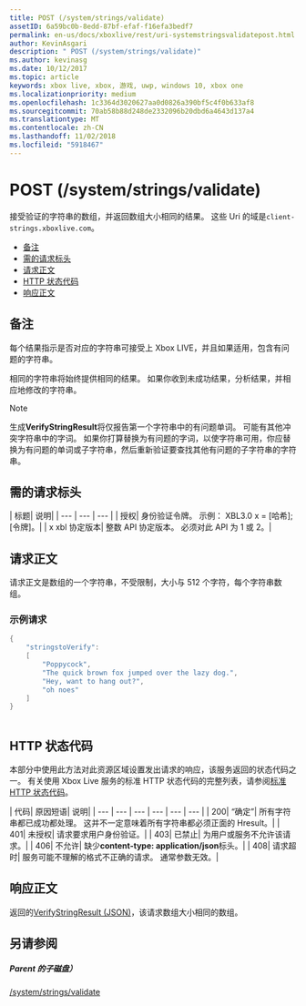 ```yaml
---
title: POST (/system/strings/validate)
assetID: 6a59bc0b-8edd-87bf-efaf-f16efa3bedf7
permalink: en-us/docs/xboxlive/rest/uri-systemstringsvalidatepost.html
author: KevinAsgari
description: " POST (/system/strings/validate)"
ms.author: kevinasg
ms.date: 10/12/2017
ms.topic: article
keywords: xbox live, xbox, 游戏, uwp, windows 10, xbox one
ms.localizationpriority: medium
ms.openlocfilehash: 1c3364d3020627aa0d0826a390bf5c4f0b633af8
ms.sourcegitcommit: 70ab58b88d248de2332096b20dbd6a4643d137a4
ms.translationtype: MT
ms.contentlocale: zh-CN
ms.lasthandoff: 11/02/2018
ms.locfileid: "5918467"
---
```

# <a name="post-systemstringsvalidate"></a>POST (/system/strings/validate)
接受验证的字符串的数组，并返回数组大小相同的结果。 这些 Uri 的域是`client-strings.xboxlive.com`。
 
  * [备注](#ID4EV)
  * [需的请求标头](#ID4EIB)
  * [请求正文](#ID4ELC)
  * [HTTP 状态代码](#ID4E4C)
  * [响应正文](#ID4ETF)
 
<a id="ID4EV"></a>

 
## <a name="remarks"></a>备注
 
每个结果指示是否对应的字符串可接受上 Xbox LIVE，并且如果适用，包含有问题的字符串。
 
相同的字符串将始终提供相同的结果。 如果你收到未成功结果，分析结果，并相应地修改的字符串。
 
 

> [!NOTE] 
> 生成<b>VerifyStringResult</b>将仅报告第一个字符串中的有问题单词。 可能有其他冲突字符串中的字词。 如果你打算替换为有问题的字词，以使字符串可用，你应替换为有问题的单词或子字符串，然后重新验证要查找其他有问题的子字符串的字符串。  

 
  
<a id="ID4EIB"></a>

 
## <a name="required-request-headers"></a>需的请求标头
 
| 标题| 说明| 
| --- | --- | --- | 
| 授权| 身份验证令牌。 示例： XBL3.0 x = [哈希];[令牌]。| 
| x xbl 协定版本| 整数 API 协定版本。 必须对此 API 为 1 或 2。| 
  
<a id="ID4ELC"></a>

 
## <a name="request-body"></a>请求正文
 
请求正文是数组的一个字符串，不受限制，大小与 512 个字符，每个字符串数组。
 
<a id="ID4ETC"></a>

 
### <a name="sample-request"></a>示例请求
 

```cpp
{
    "stringstoVerify":
    [
        "Poppycock",
        "The quick brown fox jumped over the lazy dog.",
        "Hey, want to hang out?",
        "oh noes"
    ]
}
      
```

   
<a id="ID4E4C"></a>

 
## <a name="http-status-codes"></a>HTTP 状态代码
 
本部分中使用此方法对此资源区域设置发出请求的响应，该服务返回的状态代码之一。 有关使用 Xbox Live 服务的标准 HTTP 状态代码的完整列表，请参阅[标准 HTTP 状态代码](../../additional/httpstatuscodes.md)。
 
| 代码| 原因短语| 说明| 
| --- | --- | --- | --- | --- | --- | 
| 200| “确定”| 所有字符串都已成功都处理。 这并不一定意味着所有字符串都必须正面的 Hresult。| 
| 401| 未授权| 请求要求用户身份验证。| 
| 403| 已禁止| 为用户或服务不允许该请求。| 
| 406| 不允许| 缺少<b>content-type: application/json</b>标头。| 
| 408| 请求超时| 服务可能不理解的格式不正确的请求。 通常参数无效。| 
  
<a id="ID4ETF"></a>

 
## <a name="response-body"></a>响应正文
 
返回的[VerifyStringResult (JSON)](../../json/json-verifystringresult.md)，该请求数组大小相同的数组。
  
<a id="ID4EAG"></a>

 
## <a name="see-also"></a>另请参阅
 
<a id="ID4ECG"></a>

 
##### <a name="parent"></a>Parent 的子磁盘） 

[/system/strings/validate](uri-systemstringsvalidate.md)

   